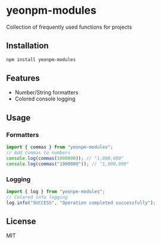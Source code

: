 # yeonpm-modules

Collection of frequently used functions for projects

## Installation

```bash
npm install yeonpm-modules
```

## Features

- Number/String formatters
- Colored console logging

## Usage

### Formatters

```typescript
import { commas } from "yeonpm-modules";
// Add commas to numbers
console.log(commas(1000000)); // "1,000,000"
console.log(commas("1000000")); // "1,000,000"
```

### Logging

```typescript
import { log } from "yeonpm-modules";
// Colored info logging
log.info("SUCCESS", "Operation completed successfully");
```

## License

MIT
